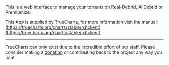 This is a web interface to manage your torrents on Real-Debrid, AllDebrid or Premiumize.

This App is supplied by TrueCharts, for more information visit the manual: [https://truecharts.org/charts/stable/rdtclient](https://truecharts.org/charts/stable/rdtclient)

---

TrueCharts can only exist due to the incredible effort of our staff.
Please consider making a [donation](https://truecharts.org/sponsor) or contributing back to the project any way you can!
